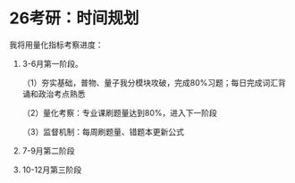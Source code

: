 # 26考研：时间规划

我将用量化指标考察进度：

1. 3-6月第一阶段。

    （1）夯实基础，普物、量子我分模块攻破，完成80%习题；每日完成词汇背诵和政治考点熟悉

    （2）量化考察：专业课刷题量达到80%，进入下一阶段

    （3）监督机制：每周刷题量、错题本更新公式

2. 7-9月第二阶段

3. 10-12月第三阶段